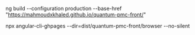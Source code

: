 ng build --configuration production --base-href "https://mahmoudxkhaled.github.io/quantum-pmc-front/"

npx angular-cli-ghpages --dir=dist/quantum-pmc-front/browser --no-silent
